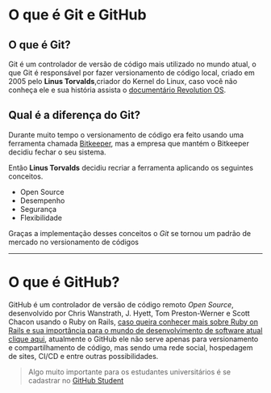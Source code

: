 # O que é Git e GitHub

## O que é Git?

Git é um controlador de versão de código mais utilizado no mundo atual, o que Git é responsável por fazer versionamento de código local, criado em 2005 pelo **Linus Torvalds**,criador do Kernel do Linux, caso você não conheça ele e sua história assista o [documentário Revolution OS](https://www.youtube.com/watch?v=Z3f-M43DiD4).

## Qual é a diferença do Git?

Durante muito tempo o versionamento de código era feito usando uma ferramenta chamada [Bitkeeper](https://www.bitkeeper.org/), mas a empresa que mantém o Bitkeeper decidiu fechar o seu sistema.

Então **Linus Torvalds** decidiu recriar a ferramenta aplicando os seguintes conceitos.

- Open Source
- Desempenho
- Segurança
- Flexibilidade

Graças a implementação desses conceitos o *Git* se tornou um padrão de mercado no versionamento de códigos

---

# O que é GitHub?

GitHub é um controlador de versão de código remoto *Open Source*, desenvolvido por Chris Wanstrath, J. Hyett, Tom Preston-Werner e Scott Chacon usando o Ruby on Rails, [caso queira conhecer mais sobre Ruby on Rails e sua importância para o mundo de desenvolvimento de software atual clique aqui](https://www.youtube.com/watch?v=oEorhw5r2Do), atualmente o GitHub ele não serve apenas para versionamento e compartilhamento de código, mas sendo uma rede social, hospedagem de sites, CI/CD e entre outras possibilidades.

> Algo muito importante para os estudantes universitários é se cadastrar no [GitHub Student](https://education.github.com/pack)
